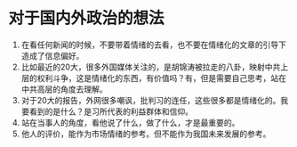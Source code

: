 # 对于国内外政治的想法

1. 在看任何新闻的时候，不要带着情绪的去看，也不要在情绪化的文章的引导下造成了信息偏好。
2. 比如最近的20大，很多外国媒体关注的，是胡锦涛被拉走的八卦，映射中共上层的权利斗争，这是情绪化的东西，有价值吗？有，但是需要自己思考，站在中共高层的角度去理解。
3. 对于20大的报告，外网很多嘲讽，批判习的连任，这些很多都是情绪化的。我要看到的是什么？是习所代表的利益群体和信仰。
4. 站在当事人的角度，看他说了什么，做了什么，才是最重要的。
5. 他人的评价，能作为市场情绪的参考。但不能作为我国未来发展的参考。



